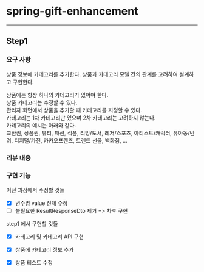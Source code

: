 # spring-gift-enhancement

---

## Step1

### 요구 사항
상품 정보에 카테고리를 추가한다. 상품과 카테고리 모델 간의 관계를 고려하여 설계하고 구현한다.

상품에는 항상 하나의 카테고리가 있어야 한다.  
상품 카테고리는 수정할 수 있다.  
관리자 화면에서 상품을 추가할 때 카테고리를 지정할 수 있다.  
카테고리는 1차 카테고리만 있으며 2차 카테고리는 고려하지 않는다.  
카테고리의 예시는 아래와 같다.  
교환권, 상품권, 뷰티, 패션, 식품, 리빙/도서, 레저/스포츠, 아티스트/캐릭터, 유아동/반려, 디지털/가전, 카카오프렌즈, 트렌드 선물, 백화점, ...

### 리뷰 내용


### 구현 기능
이전 과정에서 수정할 것들
- [x] 변수명 value 전체 수정
- [ ] 불필요한 ResultResponseDto 제거 => 차후 구현

step1 에서 구현할 것들
- [x] 카테고리 및 카테고리 API 구현
- [x] 상품에 카테고리 정보 추가
- [x] 상품 테스트 수정






